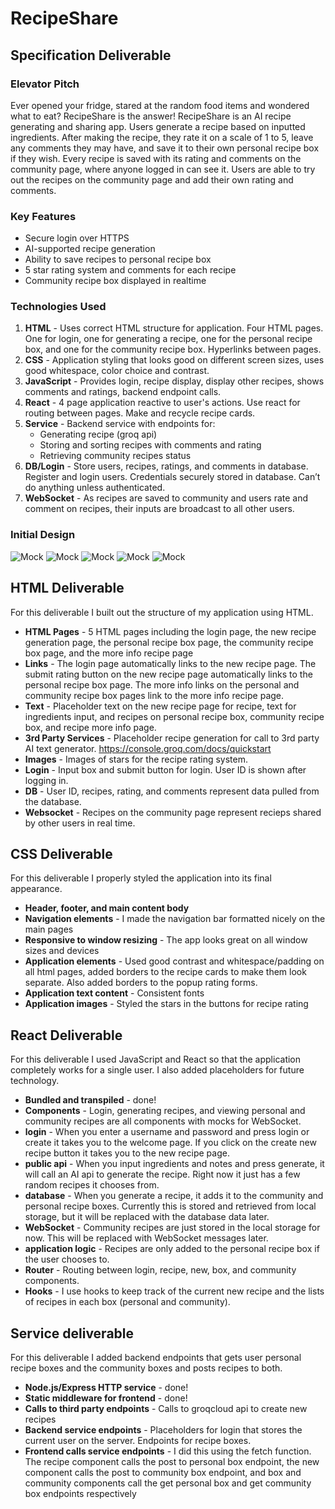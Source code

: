 # RecipeShare

## Specification Deliverable

### Elevator Pitch

Ever opened your fridge, stared at the random food items and wondered what to eat? RecipeShare is the answer! RecipeShare is an AI recipe generating and sharing app. Users generate a recipe based on inputted ingredients. After making the recipe, they rate it on a scale of 1 to 5, leave any comments they may have, and save it to their own personal recipe box if they wish. Every recipe is saved with its rating and comments on the community page, where anyone logged in can see it. Users are able to try out the recipes on the community page and add their own rating and comments.

### Key Features

- Secure login over HTTPS
- AI-supported recipe generation
- Ability to save recipes to personal recipe box
- 5 star rating system and comments for each recipe
- Community recipe box displayed in realtime

### Technologies Used

1. **HTML** - Uses correct HTML structure for application. Four HTML pages. One for login, one for generating a recipe, one for the personal recipe box, and one for the community recipe box. Hyperlinks between pages.
2. **CSS** - Application styling that looks good on different screen sizes, uses good whitespace, color choice and contrast.
3. **JavaScript** - Provides login, recipe display, display other recipes, shows comments and ratings, backend endpoint calls.
4. **React** - 4 page application reactive to user's actions. Use react for routing between pages. Make and recycle recipe cards.
5. **Service** - Backend service with endpoints for:
    * Generating recipe (groq api)
    * Storing and sorting recipes with comments and rating
    * Retrieving community recipes status
6. **DB/Login** - Store users, recipes, ratings, and comments in database. Register and login users. Credentials securely stored in database. Can’t do anything unless authenticated.
7. **WebSocket** - As recipes are saved to community and users rate and comment on recipes, their inputs are broadcast to all other users.

### Initial Design

![Mock](RecipeShareLogin.png)
![Mock](RecipeShareNewRecipe.png)
![Mock](RecipeSharePersonal.png)
![Mock](RecipeShareCommunity.png)
![Mock](RecipeShareRecipe.png)

## HTML Deliverable

For this deliverable I built out the structure of my application using HTML.

- **HTML Pages** - 5 HTML pages including the login page, the new recipe generation page, the personal recipe box page, the community recipe box page, and the more info recipe page
- **Links** - The login page automatically links to the new recipe page. The submit rating button on the new recipe page automatically links to the personal recipe box page. The more info links on the personal and community recipe box pages link to the more info recipe page.
- **Text** - Placeholder text on the new recipe page for recipe, text for ingredients input, and recipes on personal recipe box, community recipe box, and recipe more info page.
- **3rd Party Services** - Placeholder recipe generation for call to 3rd party AI text generator. https://console.groq.com/docs/quickstart
- **Images** - Images of stars for the recipe rating system.
- **Login** - Input box and submit button for login. User ID is shown after logging in.
- **DB** - User ID, recipes, rating, and comments represent data pulled from the database.
- **Websocket** -  Recipes on the community page represent recieps shared by other users in real time.

## CSS Deliverable

For this deliverable I properly styled the application into its final appearance.

-  **Header, footer, and main content body**
-  **Navigation elements** - I made the navigation bar formatted nicely on the main pages
-  **Responsive to window resizing** - The app looks great on all window sizes and devices
-  **Application elements** - Used good contrast and whitespace/padding on all html pages, added borders to the recipe cards to make them look separate. Also added borders to the popup rating forms.
-  **Application text content** - Consistent fonts
-  **Application images** - Styled the stars in the buttons for recipe rating

## React Deliverable

For this deliverable I used JavaScript and React so that the application completely works for a single user. I also added placeholders for future technology.

-  **Bundled and transpiled** - done!
-  **Components** - Login, generating recipes, and viewing personal and community recipes are all components with mocks for WebSocket.
  -  **login** - When you enter a username and password and press login or create it takes you to the welcome page. If you click on the create new recipe button it takes you to the new recipe page.
  -  **public api** - When you input ingredients and notes and press generate, it will call an AI api to generate the recipe. Right now it just has a few random recipes it chooses from.
  -  **database** - When you generate a recipe, it adds it to the community and personal recipe boxes. Currently this is stored and retrieved from local storage, but it will be replaced with the database data later.
  -  **WebSocket** - Community recipes are just stored in the local storage for now. This will be replaced with WebSocket messages later.
  -  **application logic** - Recipes are only added to the personal recipe box if the user chooses to.
-  **Router** - Routing between login, recipe, new, box, and community components.
-  **Hooks** - I use hooks to keep track of the current new recipe and the lists of recipes in each box (personal and community).

## Service deliverable

For this deliverable I added backend endpoints that gets user personal recipe boxes and the community boxes and posts recipes to both.

-  **Node.js/Express HTTP service** - done!
-  **Static middleware for frontend** - done!
-  **Calls to third party endpoints** - Calls to groqcloud api to create new recipes
-  **Backend service endpoints** - Placeholders for login that stores the current user on the server. Endpoints for recipe boxes.
-  **Frontend calls service endpoints** - I did this using the fetch function. The recipe component calls the post to personal box endpoint, the new component calls the post to community box endpoint, and box and community components call the get personal box and get community box endpoints respectively
